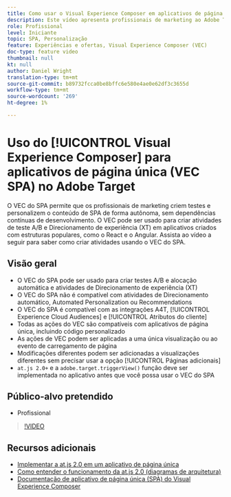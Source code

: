 ```yaml
---
title: Como usar o Visual Experience Composer em aplicativos de página única (VEC SPA)
description: Este vídeo apresenta profissionais de marketing ao Adobe Target Visual Experience Composer para aplicativos de página única (VEC SPA). Assista a este vídeo para saber como criar atividades usando o VEC do SPA.
role: Profissional
level: Iniciante
topic: SPA, Personalização
feature: Experiências e ofertas, Visual Experience Composer (VEC)
doc-type: feature video
thumbnail: null
kt: null
author: Daniel Wright
translation-type: tm+mt
source-git-commit: b89732fcca0be8bffc6e580e4ae0e62df3c3655d
workflow-type: tm+mt
source-wordcount: '269'
ht-degree: 1%

---
```



# Uso do [!UICONTROL Visual Experience Composer] para aplicativos de página única (VEC SPA) no Adobe Target

O VEC do SPA permite que os profissionais de marketing criem testes e personalizem o conteúdo de SPA de forma autônoma, sem dependências contínuas de desenvolvimento. O VEC pode ser usado para criar atividades de teste A/B e Direcionamento de experiência (XT) em aplicativos criados com estruturas populares, como o React e o Angular. Assista ao vídeo a seguir para saber como criar atividades usando o VEC do SPA.

## Visão geral

* O VEC do SPA pode ser usado para criar testes A/B e alocação automática e atividades de Direcionamento de experiência (XT)
* O VEC do SPA não é compatível com atividades de Direcionamento automático, Automated Personalization ou Recommendations
* O VEC do SPA é compatível com as integrações A4T, [!UICONTROL Experience Cloud Audiences] e [!UICONTROL Atributos do cliente]
* Todas as ações do VEC são compatíveis com aplicativos de página única, incluindo código personalizado
* As ações de VEC podem ser aplicadas a uma única visualização ou ao evento de carregamento de página
* Modificações diferentes podem ser adicionadas a visualizações diferentes sem precisar usar a opção [!UICONTROL Páginas adicionais]
* `at.js 2.0+` e a  `adobe.target.triggerView()` função deve ser implementada no aplicativo antes que você possa usar o VEC do SPA

## Público-alvo pretendido

* Profissional

>[!VIDEO](https://video.tv.adobe.com/v/26249?quality=12)


## Recursos adicionais

* [Implementar a at.js 2.0 em um aplicativo de página única](../implementation/implement-atjs-20-in-a-single-page-application.md)
* [Como entender o funcionamento da at.js 2.0 (diagramas de arquitetura)](../implementation/understanding-how-atjs-20-works.md)
* [Documentação de aplicativo de página única (SPA) do Visual Experience Composer](https://docs.adobe.com/help/en/target/using/experiences/spa-visual-experience-composer.html)